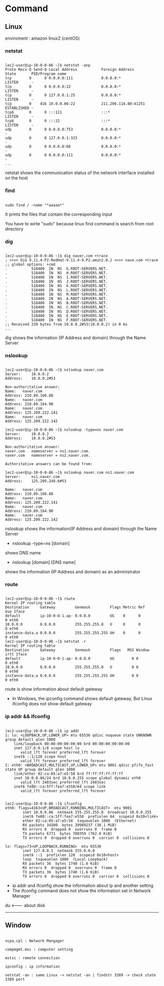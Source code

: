 # Command

## Linux

enviroment : amazon linux2 (centOS)


### netstat

~~~

[ec2-user@ip-10-0-0-86 ~]$ netstat -anp
Proto Recv-Q Send-Q Local Address           Foreign Address         State       PID/Program name    
tcp        0      0 0.0.0.0:111             0.0.0.0:*               LISTEN      -                   
tcp        0      0 0.0.0.0:22              0.0.0.0:*               LISTEN      -                   
tcp        0      0 127.0.0.1:25            0.0.0.0:*               LISTEN      -                   
tcp        0    416 10.0.0.86:22            211.206.114.80:41251    ESTABLISHED -                   
tcp6       0      0 :::111                  :::*                    LISTEN      -                   
tcp6       0      0 :::22                   :::*                    LISTEN      -                   
udp        0      0 0.0.0.0:753             0.0.0.0:*                           -                   
udp        0      0 127.0.0.1:323           0.0.0.0:*                           -                   
udp        0      0 0.0.0.0:68              0.0.0.0:*                           -                   
udp        0      0 0.0.0.0:111             0.0.0.0:*                           -   
...

~~~

netstat shows the communication status of the network interface installed on the host

### find 

~~~

sudo find / -name "*aaaaa*"

~~~
It prints the files that contain the corresponding input

You have to wirte "sudo" because linux find command is search from root directory

### dig

~~~

[ec2-user@ip-10-0-0-86 ~]$ dig naver.com +trace
; <<>> DiG 9.11.4-P2-RedHat-9.11.4-9.P2.amzn2.0.2 <<>> nave.com +trace
;; global options: +cmd
.			518400	IN	NS	G.ROOT-SERVERS.NET.
.			518400	IN	NS	H.ROOT-SERVERS.NET.
.			518400	IN	NS	I.ROOT-SERVERS.NET.
.			518400	IN	NS	J.ROOT-SERVERS.NET.
.			518400	IN	NS	K.ROOT-SERVERS.NET.
.			518400	IN	NS	L.ROOT-SERVERS.NET.
.			518400	IN	NS	M.ROOT-SERVERS.NET.
.			518400	IN	NS	A.ROOT-SERVERS.NET.
.			518400	IN	NS	B.ROOT-SERVERS.NET.
.			518400	IN	NS	C.ROOT-SERVERS.NET.
.			518400	IN	NS	D.ROOT-SERVERS.NET.
.			518400	IN	NS	E.ROOT-SERVERS.NET.
.			518400	IN	NS	F.ROOT-SERVERS.NET.
;; Received 239 bytes from 10.0.0.2#53(10.0.0.2) in 0 ms
...

~~~

dig shows the information (IP Address and domain) through the Name Server

### nslookup

~~~

[ec2-user@ip-10-0-0-86 ~]$ nslookup naver.com
Server:		10.0.0.2
Address:	10.0.0.2#53

Non-authoritative answer:
Name:	naver.com
Address: 210.89.160.88
Name:	naver.com
Address: 210.89.164.90
Name:	naver.com
Address: 125.209.222.141
Name:	naver.com
Address: 125.209.222.142

[ec2-user@ip-10-0-0-86 ~]$ nslookup -type=ns naver.com
Server:		10.0.0.2
Address:	10.0.0.2#53

Non-authoritative answer:
naver.com	nameserver = ns1.naver.com.
naver.com	nameserver = ns2.naver.com.

Authoritative answers can be found from:

[ec2-user@ip-10-0-0-86 ~]$ nslookup naver.com ns1.naver.com
Server:		ns1.naver.com
Address:	125.209.248.6#53

Name:	naver.com
Address: 210.89.160.88
Name:	naver.com
Address: 125.209.222.141
Name:	naver.com
Address: 210.89.164.90
Name:	naver.com
Address: 125.209.222.142

~~~

nslookup shows the information(IP Address and domain) through the Name Server

* nslookup -type=ns [domain]

shows DNS name

* nslookup [domain] [DNS name]

shows the information (IP Address and domain) as an administrator

### route

~~~

[ec2-user@ip-10-0-0-86 ~]$ route
Kernel IP routing table
Destination     Gateway         Genmask         Flags Metric Ref    Use Iface
default         ip-10-0-0-1.ap- 0.0.0.0         UG    0      0        0 eth0
10.0.0.0        0.0.0.0         255.255.255.0   U     0      0        0 eth0
instance-data.a 0.0.0.0         255.255.255.255 UH    0      0        0 eth0
[ec2-user@ip-10-0-0-86 ~]$ netstat -r
Kernel IP routing table
Destination     Gateway         Genmask         Flags   MSS Window  irtt Iface
default         ip-10-0-0-1.ap- 0.0.0.0         UG        0 0          0 eth0
10.0.0.0        0.0.0.0         255.255.255.0   U         0 0          0 eth0
instance-data.a 0.0.0.0         255.255.255.255 UH        0 0          0 eth0

~~~

route is show information about default gateway

* In Windows, the ipconfig command shows default gateway, But Linux ifconfig does not show default gateway

### ip addr && ifconfig

~~~

[ec2-user@ip-10-0-0-86 ~]$ ip addr
1: lo: <LOOPBACK,UP,LOWER_UP> mtu 65536 qdisc noqueue state UNKNOWN group default qlen 1000
    link/loopback 00:00:00:00:00:00 brd 00:00:00:00:00:00
    inet 127.0.0.1/8 scope host lo
       valid_lft forever preferred_lft forever
    inet6 ::1/128 scope host 
       valid_lft forever preferred_lft forever
2: eth0: <BROADCAST,MULTICAST,UP,LOWER_UP> mtu 9001 qdisc pfifo_fast state UP group default qlen 1000
    link/ether 02:ca:05:a7:e5:58 brd ff:ff:ff:ff:ff:ff
    inet 10.0.0.86/24 brd 10.0.0.255 scope global dynamic eth0
       valid_lft 2403sec preferred_lft 2403sec
    inet6 fe80::ca:5ff:fea7:e558/64 scope link 
       valid_lft forever preferred_lft forever
       
       
[ec2-user@ip-10-0-0-86 ~]$ ifconfig
eth0: flags=4163<UP,BROADCAST,RUNNING,MULTICAST>  mtu 9001
        inet 10.0.0.86  netmask 255.255.255.0  broadcast 10.0.0.255
        inet6 fe80::ca:5ff:fea7:e558  prefixlen 64  scopeid 0x20<link>
        ether 02:ca:05:a7:e5:58  txqueuelen 1000  (Ethernet)
        RX packets 34300  bytes 39989237 (38.1 MiB)
        RX errors 0  dropped 0  overruns 0  frame 0
        TX packets 6771  bytes 780359 (762.0 KiB)
        TX errors 0  dropped 0 overruns 0  carrier 0  collisions 0

lo: flags=73<UP,LOOPBACK,RUNNING>  mtu 65536
        inet 127.0.0.1  netmask 255.0.0.0
        inet6 ::1  prefixlen 128  scopeid 0x10<host>
        loop  txqueuelen 1000  (Local Loopback)
        RX packets 36  bytes 1740 (1.6 KiB)
        RX errors 0  dropped 0  overruns 0  frame 0
        TX packets 36  bytes 1740 (1.6 KiB)
        TX errors 0  dropped 0 overruns 0  carrier 0  collisions 0

~~~

* ip addr and ifconfig show the information about ip and another setting
* The ifconfig command does not show the information set in Network Manager


du <--- about disk

* * *


## Window

~~~

ncpa.cpl : Network Mangager

compmgmt.msc : computer setting

mstsc : remote connection

ipconfig : ip information

netstat -an : same Linux -> netstat -an | findstr 3389 -> check state 3389 port
~~~
